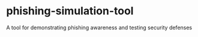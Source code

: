# phishing-simulation-tool
A tool for demonstrating phishing awareness and testing security defenses

